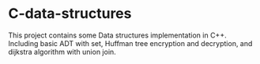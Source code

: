 # C-data-structures
This project contains some Data structures  implementation in C++.
Including basic ADT with set, Huffman tree encryption and decryption, and dijkstra algorithm with union join. 
